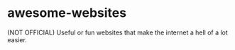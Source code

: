 # awesome-websites
(NOT OFFICIAL) Useful or fun websites that make the internet a hell of a lot easier.
